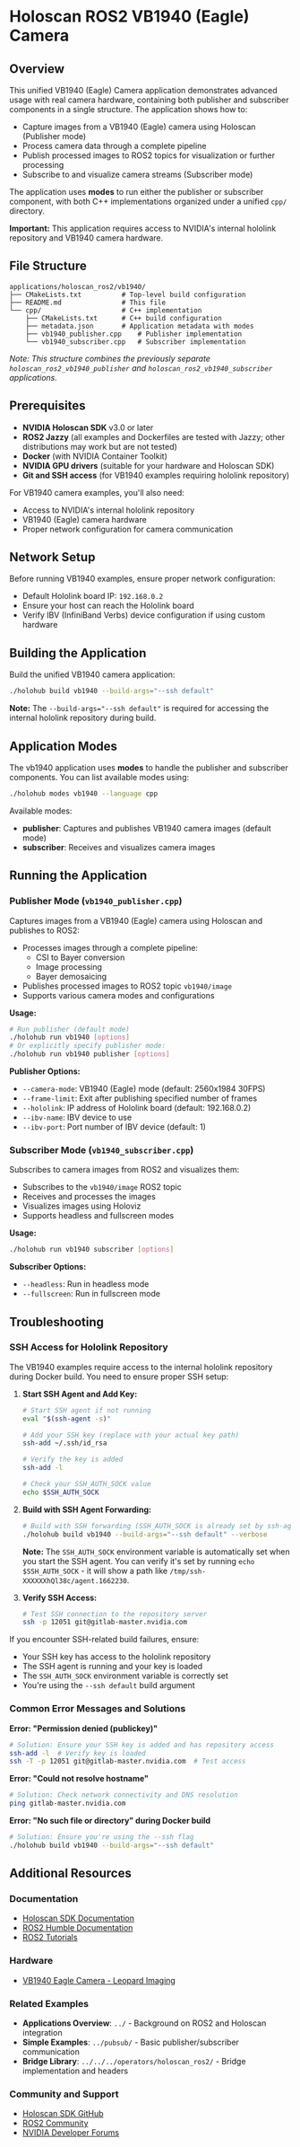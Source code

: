 # Holoscan ROS2 VB1940 (Eagle) Camera

## Overview
This unified VB1940 (Eagle) Camera application demonstrates advanced usage with real camera hardware, containing both publisher and subscriber components in a single structure. The application shows how to:
- Capture images from a VB1940 (Eagle) camera using Holoscan (Publisher mode)
- Process camera data through a complete pipeline
- Publish processed images to ROS2 topics for visualization or further processing
- Subscribe to and visualize camera streams (Subscriber mode)

The application uses **modes** to run either the publisher or subscriber component, with both C++ implementations organized under a unified `cpp/` directory.

**Important:** This application requires access to NVIDIA's internal hololink repository and VB1940 camera hardware.

## File Structure
```
applications/holoscan_ros2/vb1940/
├── CMakeLists.txt          # Top-level build configuration
├── README.md               # This file
└── cpp/                    # C++ implementation
    ├── CMakeLists.txt      # C++ build configuration
    ├── metadata.json       # Application metadata with modes
    ├── vb1940_publisher.cpp    # Publisher implementation
    └── vb1940_subscriber.cpp   # Subscriber implementation
```

*Note: This structure combines the previously separate `holoscan_ros2_vb1940_publisher` and `holoscan_ros2_vb1940_subscriber` applications.*

## Prerequisites
- **NVIDIA Holoscan SDK** v3.0 or later
- **ROS2 Jazzy** (all examples and Dockerfiles are tested with Jazzy; other distributions may work but are not tested)
- **Docker** (with NVIDIA Container Toolkit)
- **NVIDIA GPU drivers** (suitable for your hardware and Holoscan SDK)
- **Git and SSH access** (for VB1940 examples requiring hololink repository)

For VB1940 camera examples, you'll also need:
- Access to NVIDIA's internal hololink repository
- VB1940 (Eagle) camera hardware
- Proper network configuration for camera communication

## Network Setup
Before running VB1940 examples, ensure proper network configuration:
- Default Hololink board IP: `192.168.0.2`
- Ensure your host can reach the Hololink board
- Verify IBV (InfiniBand Verbs) device configuration if using custom hardware

## Building the Application
Build the unified VB1940 camera application:
```bash
./holohub build vb1940 --build-args="--ssh default"
```

**Note:** The `--build-args="--ssh default"` is required for accessing the internal hololink repository during build.

## Application Modes

The vb1940 application uses **modes** to handle the publisher and subscriber components. You can list available modes using:
```bash
./holohub modes vb1940 --language cpp
```

Available modes:
- **publisher**: Captures and publishes VB1940 camera images (default mode)
- **subscriber**: Receives and visualizes camera images

## Running the Application

### Publisher Mode (`vb1940_publisher.cpp`)
Captures images from a VB1940 (Eagle) camera using Holoscan and publishes to ROS2:
- Processes images through a complete pipeline:
  - CSI to Bayer conversion
  - Image processing
  - Bayer demosaicing
- Publishes processed images to ROS2 topic `vb1940/image`
- Supports various camera modes and configurations

**Usage:**
```bash
# Run publisher (default mode)
./holohub run vb1940 [options]
# Or explicitly specify publisher mode:
./holohub run vb1940 publisher [options]
```

**Publisher Options:**
- `--camera-mode`: VB1940 (Eagle) mode (default: 2560x1984 30FPS)
- `--frame-limit`: Exit after publishing specified number of frames
- `--hololink`: IP address of Hololink board (default: 192.168.0.2)
- `--ibv-name`: IBV device to use
- `--ibv-port`: Port number of IBV device (default: 1)

### Subscriber Mode (`vb1940_subscriber.cpp`)
Subscribes to camera images from ROS2 and visualizes them:
- Subscribes to the `vb1940/image` ROS2 topic
- Receives and processes the images
- Visualizes images using Holoviz
- Supports headless and fullscreen modes

**Usage:**
```bash
./holohub run vb1940 subscriber [options]
```

**Subscriber Options:**
- `--headless`: Run in headless mode
- `--fullscreen`: Run in fullscreen mode

## Troubleshooting

### SSH Access for Hololink Repository
The VB1940 examples require access to the internal hololink repository during Docker build. You need to ensure proper SSH setup:

1. **Start SSH Agent and Add Key:**
   ```bash
   # Start SSH agent if not running
   eval "$(ssh-agent -s)"

   # Add your SSH key (replace with your actual key path)
   ssh-add ~/.ssh/id_rsa

   # Verify the key is added
   ssh-add -l

   # Check your SSH_AUTH_SOCK value
   echo $SSH_AUTH_SOCK
   ```

2. **Build with SSH Agent Forwarding:**
   ```bash
   # Build with SSH forwarding (SSH_AUTH_SOCK is already set by ssh-agent)
   ./holohub build vb1940 --build-args="--ssh default" --verbose
   ```

   **Note:** The `SSH_AUTH_SOCK` environment variable is automatically set when you start the SSH agent. You can verify it's set by running `echo $SSH_AUTH_SOCK` - it will show a path like `/tmp/ssh-XXXXXXhQl38c/agent.1662230`.

3. **Verify SSH Access:**
   ```bash
   # Test SSH connection to the repository server
   ssh -p 12051 git@gitlab-master.nvidia.com
   ```

If you encounter SSH-related build failures, ensure:
- Your SSH key has access to the hololink repository
- The SSH agent is running and your key is loaded
- The `SSH_AUTH_SOCK` environment variable is correctly set
- You're using the `--ssh default` build argument

### Common Error Messages and Solutions

**Error: "Permission denied (publickey)"**
```bash
# Solution: Ensure your SSH key is added and has repository access
ssh-add -l  # Verify key is loaded
ssh -T -p 12051 git@gitlab-master.nvidia.com  # Test access
```

**Error: "Could not resolve hostname"**
```bash
# Solution: Check network connectivity and DNS resolution
ping gitlab-master.nvidia.com
```

**Error: "No such file or directory" during Docker build**
```bash
# Solution: Ensure you're using the --ssh flag
./holohub build vb1940 --build-args="--ssh default"
```

## Additional Resources

### Documentation
- [Holoscan SDK Documentation](https://docs.nvidia.com/holoscan/)
- [ROS2 Humble Documentation](https://docs.ros.org/en/humble/Installation.html)
- [ROS2 Tutorials](https://docs.ros.org/en/humble/Tutorials.html)

### Hardware
- [VB1940 Eagle Camera - Leopard Imaging](https://leopardimaging.com/product/depth-sensing/stereoscopic-cameras/li-vb1940-stxxx-10gige/li-vb1940-vcl-st80-10gige-120h-poe/)

### Related Examples
- **Applications Overview**: `../` - Background on ROS2 and Holoscan integration
- **Simple Examples**: `../pubsub/` - Basic publisher/subscriber communication
- **Bridge Library**: `../../../operators/holoscan_ros2/` - Bridge implementation and headers

### Community and Support
- [Holoscan SDK GitHub](https://github.com/nvidia-holoscan/holoscan-sdk)
- [ROS2 Community](https://discourse.ros.org/)
- [NVIDIA Developer Forums](https://forums.developer.nvidia.com/)
